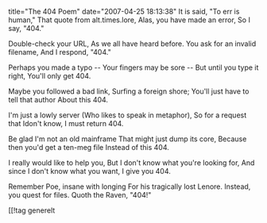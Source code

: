title="The 404 Poem"
date="2007-04-25 18:13:38"
It is said, "To err is human,"
That quote from alt.times.lore,
Alas, you have made an error,
So I say, "404."

Double-check your URL,
As we all have heard before.
You ask for an invalid filename,
And I respond, "404."

Perhaps you made a typo --
Your fingers may be sore --
But until you type it right,
You'll only get 404.

Maybe you followed a bad link,
Surfing a foreign shore;
You'll just have to tell that author
About this 404.

I'm just a lowly server
(Who likes to speak in metaphor),
So for a request that Idon't know,
I must return 404.

Be glad I'm not an old mainframe
That might just dump its core,
Because then you'd get a ten-meg file
Instead of this 404.

I really would like to help you,
But I don't know what you're looking for,
And since I don't know what you want,
I give you 404.

Remember Poe, insane with longing
For his tragically lost Lenore.
Instead, you quest for files.
Quoth the Raven, "404!"

[[!tag  generelt
